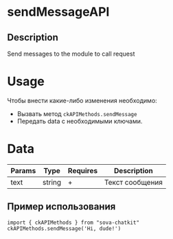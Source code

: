 # sendMessageAPI
## Description
Send messages to the module to call request

# Usage
Чтобы внести какие-либо изменения необходимо:  
* Вызвать метод `ckAPIMethods.sendMessage` 
* Передать data с необходимыми ключами.  

# Data
| Params   | Type    | Requires | Description     |
|----------|---------|----------|-----------------|
| text     | string  | +        | Текст сообщения |

## Пример использования
```
import { ckAPIMethods } from "sova-chatkit"
ckAPIMethods.sendMessage('Hi, dude!')
```
